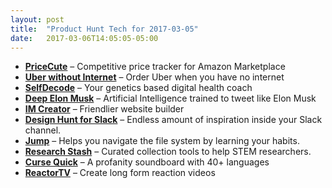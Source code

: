 ```yaml
---
layout: post
title:  "Product Hunt Tech for 2017-03-05"
date:   2017-03-06T14:05:05-05:00
---
```


* **[PriceCute](https://www.producthunt.com/posts/pricecute?utm_campaign=producthunt-api&utm_medium=api&utm_source=Application%3A+Daily+Digest+RSS+%28ID%3A+3202%29)** – Competitive price tracker for Amazon Marketplace
* **[Uber without Internet](https://www.producthunt.com/posts/uber-without-internet?utm_campaign=producthunt-api&utm_medium=api&utm_source=Application%3A+Daily+Digest+RSS+%28ID%3A+3202%29)** – Order Uber when you have no internet
* **[SelfDecode](https://www.producthunt.com/posts/selfdecode?utm_campaign=producthunt-api&utm_medium=api&utm_source=Application%3A+Daily+Digest+RSS+%28ID%3A+3202%29)** – Your genetics based digital health coach
* **[Deep Elon Musk](https://www.producthunt.com/posts/deep-elon-musk?utm_campaign=producthunt-api&utm_medium=api&utm_source=Application%3A+Daily+Digest+RSS+%28ID%3A+3202%29)** – Artificial Intelligence trained to tweet like Elon Musk
* **[IM Creator](https://www.producthunt.com/posts/im-creator?utm_campaign=producthunt-api&utm_medium=api&utm_source=Application%3A+Daily+Digest+RSS+%28ID%3A+3202%29)** – Friendlier website builder
* **[Design Hunt for Slack](https://www.producthunt.com/posts/design-hunt-for-slack?utm_campaign=producthunt-api&utm_medium=api&utm_source=Application%3A+Daily+Digest+RSS+%28ID%3A+3202%29)** – Endless amount of inspiration inside your Slack channel.
* **[Jump](https://www.producthunt.com/posts/jump-3?utm_campaign=producthunt-api&utm_medium=api&utm_source=Application%3A+Daily+Digest+RSS+%28ID%3A+3202%29)** – Helps you navigate the file system by learning your habits.
* **[Research Stash](https://www.producthunt.com/posts/research-stash?utm_campaign=producthunt-api&utm_medium=api&utm_source=Application%3A+Daily+Digest+RSS+%28ID%3A+3202%29)** – Curated collection tools to help STEM researchers.
* **[Curse Quick](https://www.producthunt.com/posts/curse-quick?utm_campaign=producthunt-api&utm_medium=api&utm_source=Application%3A+Daily+Digest+RSS+%28ID%3A+3202%29)** – A profanity soundboard with 40+ languages
* **[ReactorTV](https://www.producthunt.com/posts/reactortv?utm_campaign=producthunt-api&utm_medium=api&utm_source=Application%3A+Daily+Digest+RSS+%28ID%3A+3202%29)** – Create long form reaction videos

